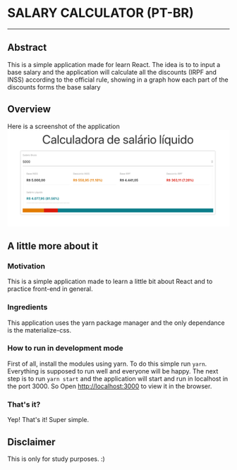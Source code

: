 # SALARY CALCULATOR (PT-BR)
---   
## Abstract   
This is a simple application made for learn React. The idea is to to input a base salary and the application will calculate all the discounts (IRPF and INSS) according to the official rule, showing in a graph how each part of the discounts forms the base salary
   
## Overview
Here is a screenshot of the application
![Application Overview](./show/ps.png)

## A little more about it

### Motivation
This is a simple application made to learn a little bit about React and to practice front-end in general.

### Ingredients
This application uses the yarn package manager and the only dependance is the materialize-css.

### How to run in development mode
First of all, install the modules using yarn. To do this simple run `yarn`. Everything is supposed to run well and everyone will be happy. The next step is to run `yarn start` and the application will start and run in localhost in the port 3000. So Open [http://localhost:3000](http://localhost:3000) to view it in the browser.

### That's it?   
Yep! That's it! Super simple.

## Disclaimer
This is only for study purposes. :)


